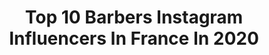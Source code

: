 ---
title: Top 10 Barbers Instagram Influencers In France In 2020
description: >-
  Find top barbers Instagram influencers in France in 2020. Most popular hashtags: #barber #barbershop #paris #barberlife.
platform: Instagram
profiles:
  - username: "simo_off___"
    fullname: >-
      THEO SIMONIN SIMO 👁
    location: "France"
    followers: 104515
    engagement: 1248
    commentsToLikes: 0.005051
    avatar: "https://scontent-bos3-1.cdninstagram.com/v/t51.2885-19/s320x320/73372172_458680831692707_2284227688648409088_n.jpg?_nc_ht=scontent-bos3-1.cdninstagram.com&_nc_ohc=LBPVo6JR_OUAX9_d1Vd&oh=9e9e8a232c8a5e579b7da91eac80688b&oe=5EA97587"
    verified: false
    hashtags: "#bodyexpert, #art, #vacances, #concours"
  - username: "caiolas_barber"
    fullname: >-
      💈Mika Caiolas💈
    location: "France"
    followers: 53379
    engagement: 298
    commentsToLikes: 0.027054
    avatar: "https://scontent-lhr8-1.cdninstagram.com/v/t51.2885-19/s320x320/66685347_2516648655224711_1247389696829423616_n.jpg?_nc_ht=scontent-lhr8-1.cdninstagram.com&_nc_ohc=wZV7lhnsls4AX97MVCE&oh=8ea12e4ee147457ac4d92a995a13b002&oe=5EBA271F"
    verified: false
    hashtags: "#blue, #thegame, #manga, #solide"
  - username: "lex_andre"
    fullname: >-
      🇨🇻💈Mr. Marvelous💈🇺🇸
    location: "France"
    followers: 39216
    engagement: 96
    commentsToLikes: 0.042535
    avatar: "https://scontent-lht6-1.cdninstagram.com/v/t51.2885-19/s320x320/91118888_528831841351946_5934835506679382016_n.jpg?_nc_ht=scontent-lht6-1.cdninstagram.com&_nc_ohc=Vulz28Ef5r4AX93aC35&oh=b4ad4dc11b5e09c0428644bd2b664acf&oe=5EBC0990"
    verified: false
    hashtags: "#hairlines, #mclaren, #hairportrait, #christianvonkoenigsegg"
  - username: "theroyalbarber_"
    fullname: >-
      тнє “OFFICIAL” ᖇOYĄᒪ ᗷĄᖇᗷƐᖇ 👑
    location: "France"
    followers: 36710
    engagement: 262
    commentsToLikes: 0.020461
    avatar: "https://scontent-lhr8-1.cdninstagram.com/v/t51.2885-19/s320x320/69625527_410296106291162_8624186247515996160_n.jpg?_nc_ht=scontent-lhr8-1.cdninstagram.com&_nc_ohc=xidf4mhAJVkAX-yQjrq&oh=140a7f1861ff9d6551741e712edb8e0e&oe=5EB9E6BF"
    verified: false
    hashtags: "#360jeezy, #sacramentobarbers, #barbershopconnect, #atlbarbers"
  - username: "hairtist_paris"
    fullname: >-
      Hairtist / French / Barber 🇫🇷
    location: "France"
    followers: 110214
    engagement: 900
    commentsToLikes: 0.017971
    avatar: "https://scontent-ams4-1.cdninstagram.com/v/t51.2885-19/s320x320/72573332_501154937102471_7563781160258502656_n.jpg?_nc_ht=scontent-ams4-1.cdninstagram.com&_nc_ohc=GTFNpCZeTbgAX90POex&oh=0296b14669fc91baf19c24b18c6894e0&oe=5EB36F98"
    verified: false
    hashtags: "#coloration, #solidarit, #woinwoin, #marrant"
  - username: "jordan_0fficiel"
    fullname: >-
      Jordan.F
    location: "France"
    followers: 407337
    engagement: 201
    commentsToLikes: 0.007125
    avatar: "https://scontent-amt2-1.cdninstagram.com/v/t51.2885-19/s320x320/84634774_2706214902781327_203389928648736768_n.jpg?_nc_ht=scontent-amt2-1.cdninstagram.com&_nc_ohc=CFdFbbPuTXoAX9CTLsB&oh=0ea5b567f9ec7c228de24a6edef3cc17&oe=5EBC0FDA"
    verified: true
    hashtags: "#fashionbrand, #sheinspringiton, #menlifestyle, #menstyle"
  - username: "barbershop_lecorner"
    fullname: >-
      Le Corner Barbershop
    location: "France"
    followers: 6096
    engagement: 291
    commentsToLikes: 0.002918
    avatar: "https://scontent-ams4-1.cdninstagram.com/v/t51.2885-19/s320x320/42485527_2154546481423574_4367057506019573760_n.jpg?_nc_ht=scontent-ams4-1.cdninstagram.com&_nc_ohc=zC2c1UJHrxoAX_A5_xz&oh=f65f806778872ca5a4316e82ac68b158&oe=5EAA8DED"
    verified: false
    hashtags: "#parnouspourvous, #lecorner, #koba, #barberfrance"
  - username: "bledbarber"
    fullname: >-
      European 🇦🇱 In Canada 🇨🇦📍
    location: "France"
    followers: 17975
    engagement: 623
    commentsToLikes: 0.035320
    avatar: "https://scontent-ams4-1.cdninstagram.com/v/t51.2885-19/s320x320/84968325_188006422457569_2177501140072005632_n.jpg?_nc_ht=scontent-ams4-1.cdninstagram.com&_nc_ohc=vPTJzIfpseMAX9FHhtq&oh=62ae9e736ee29bbfef3876e3a2b37085&oe=5EB47EF7"
    verified: false
    hashtags: "#barberstyles, #hairdressermagic, #barberia, #londonlife"
  - username: "spin167"
    fullname: >-
      𝔹𝕓𝕠𝕪 𝕊𝕡𝕚𝕟🇨🇴 - 𝕊𝕠𝕦𝕝 𝕄𝕒𝕧𝕤🇬🇧
    location: "France"
    followers: 17166
    engagement: 199
    commentsToLikes: 0.037299
    avatar: "https://scontent-amt2-1.cdninstagram.com/v/t51.2885-19/s320x320/74959988_431136894222671_8023659075466166272_n.jpg?_nc_ht=scontent-amt2-1.cdninstagram.com&_nc_ohc=54G-vD-ZJrQAX-KW3tl&oh=f572e5d71ac0941eaa64b73dc9ea227c&oe=5EB01C61"
    verified: false
    hashtags: "#carhartt, #freezewithsteez, #footwork, #circlekingz"
  - username: "barber.nariko"
    fullname: >-
      Barber Nariko 🇫🇷
    location: "France"
    followers: 27523
    engagement: 377
    commentsToLikes: 0.021673
    avatar: "https://scontent-ams4-1.cdninstagram.com/v/t51.2885-19/s320x320/75553996_470149356941119_6325958112238895104_n.jpg?_nc_ht=scontent-ams4-1.cdninstagram.com&_nc_ohc=fgBrvoQ8GRoAX_R6KH_&oh=452117fe066da283b1aaf60f60fc5960&oe=5EB38DA4"
    verified: false
    hashtags: "#barbernariko, #speenball, #speenstyle, #paris"
---